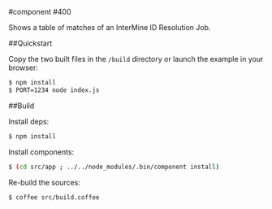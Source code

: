 #component #400

Shows a table of matches of an InterMine ID Resolution Job.

##Quickstart

Copy the two built files in the `/build` directory or launch the example in your browser:

```bash
$ npm install
$ PORT=1234 node index.js
```

##Build

Install deps:

```bash
$ npm install
```

Install components:

```bash
$ (cd src/app ; ../../node_modules/.bin/component install)
```

Re-build the sources:

```bash
$ coffee src/build.coffee
```